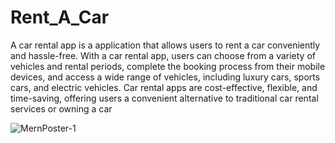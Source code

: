 ﻿# Rent_A_Car
A car rental app is a application that allows users to 
rent a car conveniently and hassle-free. With a car rental 
app, users can choose from a variety of vehicles and rental 
periods, complete the booking process from their mobile 
devices, and access a wide range of vehicles, including 
luxury cars, sports cars, and electric vehicles. Car rental apps 
are cost-effective, flexible, and time-saving, offering users a 
convenient alternative to traditional car rental services or 
owning a car

![MernPoster-1](https://user-images.githubusercontent.com/110009203/236615223-1a13158a-e8e0-4fae-a69b-03f042db7786.png)
